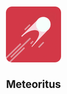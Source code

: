 <p align="center">
    <img src="assets/logo-boxed-rounded.png" width="150" />
</p>

<h1 align="center">Meteoritus</h1>
